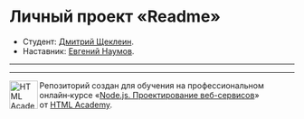 # Личный проект «Readme»

* Студент: [Дмитрий Щеклеин](https://up.htmlacademy.ru/nodejs-2/6/user/160701).
* Наставник: [Евгений Наумов](https://htmlacademy.ru/profile/naumov_evg).

---


---

<a href="https://htmlacademy.ru/profession/fullstack"><img align="left" width="50" height="50" title="HTML Academy" src="https://up.htmlacademy.ru/static/img/intensive/nodejs/logo-for-github-2.png"></a>

Репозиторий создан для обучения на профессиональном онлайн‑курсе «[Node.js. Проектирование веб-сервисов](https://htmlacademy.ru/profession/fullstack)» от [HTML Academy](https://htmlacademy.ru).
